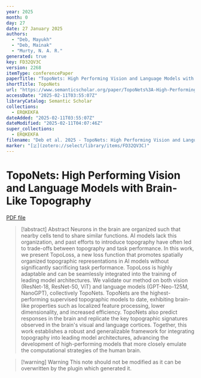 ```yaml
---
year: 2025
month: 0
day: 27
date: 27 January 2025
authors:
  - "Deb, Mayukh"
  - "Deb, Mainak"
  - "Murty, N. A. R."
generated: true
key: FD32QV3C
version: 2268
itemType: conferencePaper
paperTitle: "TopoNets: High Performing Vision and Language Models with Brain-Like Topography"
shortTitle: TopoNets
url: "https://www.semanticscholar.org/paper/TopoNets%3A-High-Performing-Vision-and-Language-with-Deb-Deb/73dd4c6a593f5efe7ae67cdf1bdd491295e37906"
accessDate: "2025-02-11T03:55:07Z"
libraryCatalog: Semantic Scholar
collections:
  - ERQKEKFA
dateAdded: "2025-02-11T03:55:07Z"
dateModified: "2025-02-11T04:07:46Z"
super_collections:
  - ERQKEKFA
filename: "Deb et al. 2025 - TopoNets: High Performing Vision and Language Models with Brain-Like Topography.pdf"
marker: "[🇿](zotero://select/library/items/FD32QV3C)"
---
```

# TopoNets: High Performing Vision and Language Models with Brain-Like Topography

[PDF file](/Papers/PDFs/Deb%20et%20al.%202025%20-%20TopoNets:%20High%20Performing%20Vision%20and%20Language%20Models%20with%20Brain-Like%20Topography.pdf)

> [!abstract] Abstract
> Neurons in the brain are organized such that nearby cells tend to share similar functions. AI models lack this organization, and past efforts to introduce topography have often led to trade-offs between topography and task performance. In this work, we present TopoLoss, a new loss function that promotes spatially organized topographic representations in AI models without significantly sacrificing task performance. TopoLoss is highly adaptable and can be seamlessly integrated into the training of leading model architectures. We validate our method on both vision (ResNet-18, ResNet-50, ViT) and language models (GPT-Neo-125M, NanoGPT), collectively TopoNets. TopoNets are the highest-performing supervised topographic models to date, exhibiting brain-like properties such as localized feature processing, lower dimensionality, and increased efficiency. TopoNets also predict responses in the brain and replicate the key topographic signatures observed in the brain's visual and language cortices. Together, this work establishes a robust and generalizable framework for integrating topography into leading model architectures, advancing the development of high-performing models that more closely emulate the computational strategies of the human brain.

>[!warning] Warning
> This note should not be modified as it can be overwritten by the plugin which generated it.

